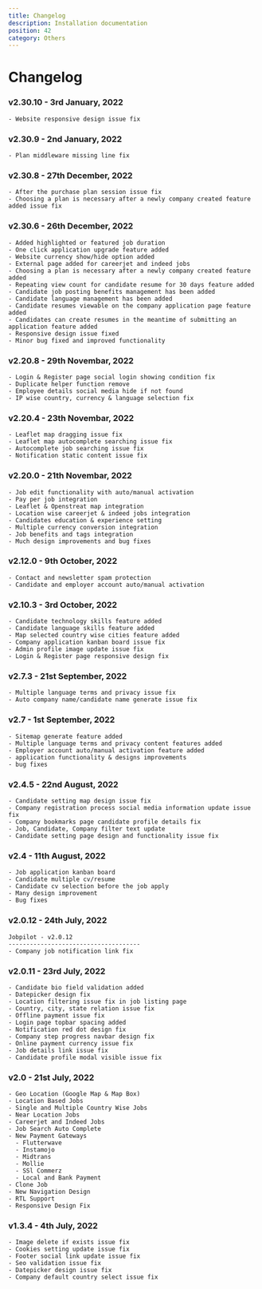 ```yaml
---
title: Changelog
description: Installation documentation
position: 42
category: Others
---
```


# Changelog

### v2.30.10 - 3rd January, 2022
```
- Website responsive design issue fix
```
### v2.30.9 - 2nd January, 2022
```
- Plan middleware missing line fix
```

### v2.30.8 - 27th December, 2022
```
- After the purchase plan session issue fix
- Choosing a plan is necessary after a newly company created feature added issue fix
```

### v2.30.6 - 26th December, 2022
```
- Added highlighted or featured job duration
- One click application upgrade feature added
- Website currency show/hide option added
- External page added for careerjet and indeed jobs 
- Choosing a plan is necessary after a newly company created feature added
- Repeating view count for candidate resume for 30 days feature added
- Candidate job posting benefits management has been added
- Candidate language management has been added
- Candidate resumes viewable on the company application page feature added
- Candidates can create resumes in the meantime of submitting an application feature added
- Responsive design issue fixed
- Minor bug fixed and improved functionality
```
### v2.20.8 - 29th Novembar, 2022
```
- Login & Register page social login showing condition fix
- Duplicate helper function remove
- Employee details social media hide if not found
- IP wise country, currency & language selection fix
```
### v2.20.4 - 23th Novembar, 2022
```
- Leaflet map dragging issue fix
- Leaflet map autocomplete searching issue fix
- Autocomplete job searching issue fix
- Notification static content issue fix
```
### v2.20.0 - 21th Novembar, 2022
```
- Job edit functionality with auto/manual activation
- Pay per job integration
- Leaflet & Openstreat map integration
- Location wise careerjet & indeed jobs integration
- Candidates education & experience setting
- Multiple currency conversion integration
- Job benefits and tags integration
- Much design improvements and bug fixes
```
### v2.12.0 - 9th October, 2022
```
- Contact and newsletter spam protection
- Candidate and employer account auto/manual activation
```
### v2.10.3 - 3rd October, 2022
```
- Candidate technology skills feature added
- Candidate language skills feature added
- Map selected country wise cities feature added
- Company application kanban board issue fix
- Admin profile image update issue fix
- Login & Register page responsive design fix
```
### v2.7.3 - 21st September, 2022
```
- Multiple language terms and privacy issue fix
- Auto company name/candidate name generate issue fix
```
### v2.7 - 1st September, 2022
```
- Sitemap generate feature added
- Multiple language terms and privacy content features added
- Employer account auto/manual activation feature added
- application functionality & designs improvements
- bug fixes
```

### v2.4.5 - 22nd August, 2022
```
- Candidate setting map design issue fix
- Company registration process social media information update issue fix
- Company bookmarks page candidate profile details fix
- Job, Candidate, Company filter text update
- Candidate setting page design and functionality issue fix
```
### v2.4 - 11th August, 2022
```
- Job application kanban board
- Candidate multiple cv/resume
- Candidate cv selection before the job apply
- Many design improvement
- Bug fixes
```

### v2.0.12 - 24th July, 2022
```
Jobpilot - v2.0.12
-------------------------------------
- Company job notification link fix
```
### v2.0.11 - 23rd July, 2022
```
- Candidate bio field validation added
- Datepicker design fix
- Location filtering issue fix in job listing page
- Country, city, state relation issue fix
- Offline payment issue fix
- Login page topbar spacing added
- Notification red dot design fix
- Company step progress navbar design fix
- Online payment currency issue fix
- Job details link issue fix
- Candidate profile modal visible issue fix
```
### v2.0 - 21st July, 2022
```
- Geo Location (Google Map & Map Box)
- Location Based Jobs
- Single and Multiple Country Wise Jobs
- Near Location Jobs
- Careerjet and Indeed Jobs
- Job Search Auto Complete
- New Payment Gateways
  - Flutterwave
  - Instamojo
  - Midtrans
  - Mollie
  - SSl Commerz
  - Local and Bank Payment
- Clone Job
- New Navigation Design
- RTL Support
- Responsive Design Fix
```
### v1.3.4 - 4th July, 2022
```
- Image delete if exists issue fix
- Cookies setting update issue fix
- Footer social link update issue fix
- Seo validation issue fix
- Datepicker design issue fix
- Company default country select issue fix
```
